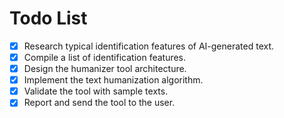 # Todo List

- [x] Research typical identification features of AI-generated text.
- [x] Compile a list of identification features.
- [x] Design the humanizer tool architecture.
- [x] Implement the text humanization algorithm.
- [x] Validate the tool with sample texts.
- [x] Report and send the tool to the user.